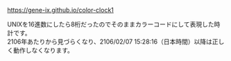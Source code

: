 https://gene-ix.github.io/color-clock1

UNIXを16進数にしたら8桁だったのでそのままカラーコードにして表現した時計です。  
2106年あたりから見づらくなり、2106/02/07 15:28:16（日本時間）以降は正しく動作しなくなります。
